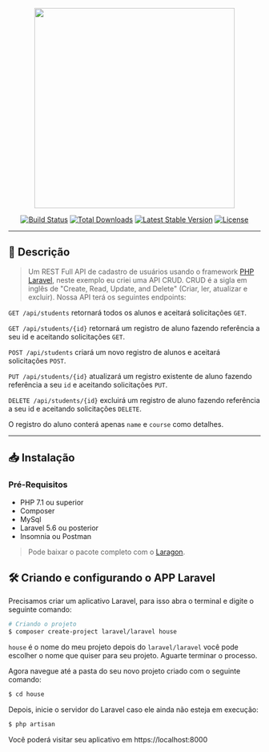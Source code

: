 <p align="center"><a href="https://laravel.com" target="_blank"><img src="https://raw.githubusercontent.com/laravel/art/master/logo-lockup/5%20SVG/2%20CMYK/1%20Full%20Color/laravel-logolockup-cmyk-red.svg" width="400"></a></p>

<p align="center">
<a href="https://travis-ci.org/laravel/framework"><img src="https://travis-ci.org/laravel/framework.svg" alt="Build Status"></a>
<a href="https://packagist.org/packages/laravel/framework"><img src="https://img.shields.io/packagist/dt/laravel/framework" alt="Total Downloads"></a>
<a href="https://packagist.org/packages/laravel/framework"><img src="https://img.shields.io/packagist/v/laravel/framework" alt="Latest Stable Version"></a>
<a href="https://packagist.org/packages/laravel/framework"><img src="https://img.shields.io/packagist/l/laravel/framework" alt="License"></a>
</p>

----

## 📝️ Descrição
> Um REST Full API de cadastro de usuários usando o framework <a href="https://laravel.com/" target="_blank">PHP Laravel</a>, neste exemplo eu criei uma API CRUD. CRUD é a sigla em inglês de "Create, Read, Update, and Delete" (Criar, ler, atualizar e excluir). Nossa API terá os seguintes endpoints:

`GET /api/students` retornará todos os alunos e aceitará solicitações `GET`.

`GET /api/students/{id}` retornará um registro de aluno fazendo referência a seu id e aceitando solicitações `GET`.

`POST /api/students` criará um novo registro de alunos e aceitará solicitações `POST`.

`PUT /api/students/{id}` atualizará um registro existente de aluno fazendo referência a seu `id` e aceitando solicitações `PUT`.

`DELETE /api/students/{id}` excluirá um registro de aluno fazendo referência a seu id e aceitando solicitações `DELETE`.

O registro do aluno conterá apenas `name` e `course` como detalhes.

----
## 📥️ Instalação

### Pré-Requisitos 

   * PHP 7.1 ou superior
   * Composer
   * MySql
   * Laravel 5.6 ou posterior
   * Insomnia ou Postman

> Pode baixar o pacote completo com o <a href="https://github.com/leokhoa/laragon/releases/download/5.0.0/laragon-wamp.exe" target="_blank">Laragon</a>.

## 🛠️ Criando e configurando o APP Laravel

Precisamos criar um aplicativo Laravel, para isso abra o terminal e digite o seguinte comando:

```bash
# Criando o projeto
$ composer create-project laravel/laravel house
```
`house` é o nome do meu projeto depois do `laravel/laravel` você pode escolher o nome que quiser para seu projeto. Aguarte terminar o processo. 

Agora navegue até a pasta do seu novo projeto criado com o seguinte comando:

```bash
$ cd house
```
Depois, inicie o servidor do Laravel caso ele ainda não esteja em execução:
```bash
$ php artisan
```
Você poderá visitar seu aplicativo em https://localhost:8000